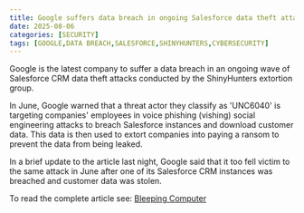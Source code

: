 ```yaml
---
title: Google suffers data breach in ongoing Salesforce data theft attacks
date: 2025-08-06
categories: [SECURITY]
tags: [GOOGLE,DATA BREACH,SALESFORCE,SHINYHUNTERS,CYBERSECURITY]
---
```


Google is the latest company to suffer a data breach in an ongoing wave of Salesforce CRM data theft attacks conducted by the ShinyHunters extortion group.

In June, Google warned that a threat actor they classify as 'UNC6040' is targeting companies' employees in voice phishing (vishing) social engineering attacks to breach Salesforce instances and download customer data. This data is then used to extort companies into paying a ransom to prevent the data from being leaked.

In a brief update to the article last night, Google said that it too fell victim to the same attack in June after one of its Salesforce CRM instances was breached and customer data was stolen.

To read the complete article see: [Bleeping Computer](https://www.bleepingcomputer.com/news/security/google-suffers-data-breach-in-ongoing-salesforce-data-theft-attacks/) 
